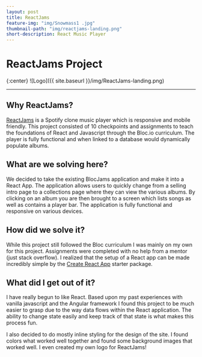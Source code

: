 ```yaml
---
layout: post
title: ReactJams
feature-img: "img/Snowmass1 .jpg"
thumbnail-path: "img/reactjams-landing.png"
short-description: React Music Player
---
```


# ReactJams Project

{:center}
![Logo]({{ site.baseurl }}/img/ReactJams-landing.png)

---

## Why ReactJams?

[ReactJams](https://github.com/brooksmarka/reactjams) is a Spotify clone music player which is responsive and mobile friendly. This project consisted of 10 checkpoints and assignments to teach the foundations of React and Javascript through the Bloc.io curriculum. The player is fully functional and when linked to a database would dynamically populate albums.

## What are we solving here?

We decided to take the existing BlocJams application and make it into a React App. The application allows users to quickly change from a selling intro page to a collections page where they can view the various albums. By clicking on an album you are then brought to a screen which lists songs as well as contains a player bar. The application is fully functional and responsive on various devices.

## How did we solve it?

While this project still followed the Bloc curriculum I was mainly on my own for this project. Assignments were completed with no help from a mentor (just stack overflow). I realized that the setup of a React app can be made incredibly simple by the [Create React App](https://github.com/facebook/create-react-app) starter package.

## What did I get out of it?

I have really begun to like React. Based upon my past experiences with vanilla javascript and the Angular framework I found this project to be much easier to grasp due to the way data flows within the React application. The ability to change state easily and keep track of that state is what makes this process fun.

I also decided to do mostly inline styling for the design of the site. I found colors what worked well together and found some background images that worked well. I even created my own logo for ReactJams!
